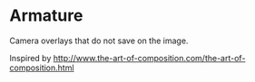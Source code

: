 # Armature
Camera overlays that do not save on the image.

Inspired by http://www.the-art-of-composition.com/the-art-of-composition.html
